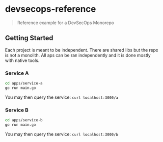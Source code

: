 # devsecops-reference
> Reference example for a DevSecOps Monorepo

## Getting Started

Each project is meant to be independent. There are shared libs but the repo is not a monolith. All aps can be ran independently and it is done mostly with native tools.

### Service A

```sh
cd apps/service-a
go run main.go
```

You may then query the service: `curl localhost:3000/a`

### Service B

```sh
cd apps/service-b
go run main.go
```

You may then query the service: `curl localhost:3000/b`
